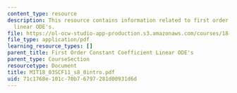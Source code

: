 ```yaml
---
content_type: resource
description: This resource contains information related to first order constant coefficient
  linear ODE's.
file: https://ol-ocw-studio-app-production.s3.amazonaws.com/courses/18-03sc-differential-equations-fall-2011/71c1768e101c70b76797281d00931d6d_MIT18_03SCF11_s8_0intro.pdf
file_type: application/pdf
learning_resource_types: []
parent_title: First Order Constant Coefficient Linear ODE's
parent_type: CourseSection
resourcetype: Document
title: MIT18_03SCF11_s8_0intro.pdf
uid: 71c1768e-101c-70b7-6797-281d00931d6d
---
```

